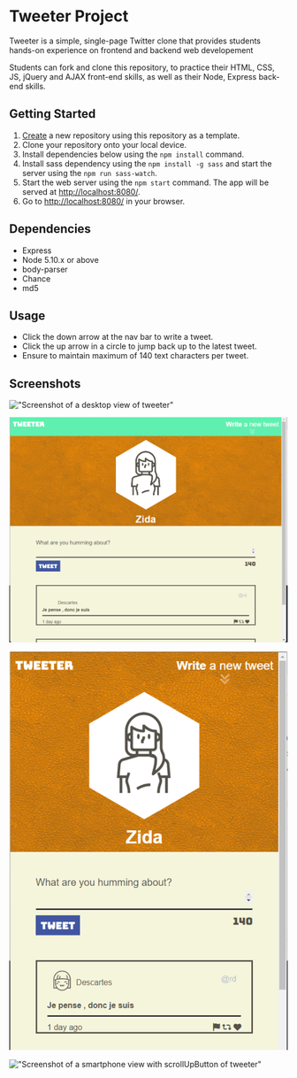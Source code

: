 # Tweeter Project

Tweeter is a simple, single-page Twitter clone that provides students hands-on experience on frontend and backend web developement

Students can fork and clone this repository, to practice their HTML, CSS, JS, jQuery and AJAX front-end skills, as well as their Node, Express back-end skills.

## Getting Started

1. [Create](https://docs.github.com/en/repositories/creating-and-managing-repositories/creating-a-repository-from-a-template) a new repository using this repository as a template.
2. Clone your repository onto your local device.
3. Install dependencies below using the `npm install` command.
4. Install sass dependency using the `npm install -g sass` and start the server using the `npm run sass-watch`.
5. Start the web server using the `npm start` command. The app will be served at <http://localhost:8080/>.
6. Go to <http://localhost:8080/> in your browser.

## Dependencies

- Express
- Node 5.10.x or above
- body-parser
- Chance
- md5

## Usage

- Click the down arrow at the nav bar to write a tweet.
- Click the up arrow in a circle to jump back up to the latest tweet.
- Ensure to maintain maximum of 140 text characters per tweet.


## Screenshots

!["Screenshot of a desktop view of tweeter"](https://github.com/eusoncode/tweeter/blob/master/docs/Tweet_desktop.png)

!["Screenshot of an tablet view of tweeter"](https://github.com/eusoncode/tweeter/blob/master/docs/Tweeter_tablet.png)

!["Screenshot of a smartphone view of tweeter"](https://github.com/eusoncode/tweeter/blob/master/docs/Tweeter_smartphone.png)

!["Screenshot of a smartphone view with scrollUpButton of tweeter"](https://github.com/eusoncode/tweeter/blob/master/docs/Tweet_smartphone_scrollUpButton)

